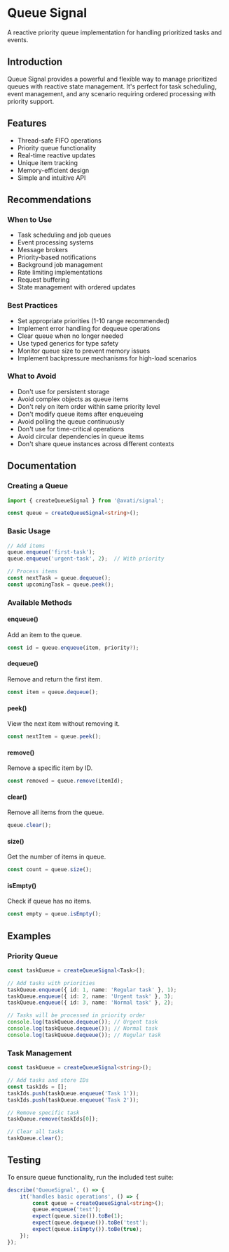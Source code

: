 # Queue Signal

A reactive priority queue implementation for handling prioritized tasks and events.

## Introduction

Queue Signal provides a powerful and flexible way to manage prioritized queues with reactive state management. It's perfect for task scheduling, event management, and any scenario requiring ordered processing with priority support.

## Features

- Thread-safe FIFO operations
- Priority queue functionality
- Real-time reactive updates
- Unique item tracking
- Memory-efficient design
- Simple and intuitive API

## Recommendations

### When to Use
- Task scheduling and job queues
- Event processing systems
- Message brokers
- Priority-based notifications
- Background job management
- Rate limiting implementations
- Request buffering
- State management with ordered updates

### Best Practices
- Set appropriate priorities (1-10 range recommended)
- Implement error handling for dequeue operations
- Clear queue when no longer needed
- Use typed generics for type safety
- Monitor queue size to prevent memory issues
- Implement backpressure mechanisms for high-load scenarios

### What to Avoid
- Don't use for persistent storage
- Avoid complex objects as queue items
- Don't rely on item order within same priority level
- Don't modify queue items after enqueueing
- Avoid polling the queue continuously
- Don't use for time-critical operations
- Avoid circular dependencies in queue items
- Don't share queue instances across different contexts

## Documentation

### Creating a Queue

```typescript
import { createQueueSignal } from '@avati/signal';

const queue = createQueueSignal<string>();
```

### Basic Usage

```typescript
// Add items
queue.enqueue('first-task');
queue.enqueue('urgent-task', 2);  // With priority

// Process items 
const nextTask = queue.dequeue();
const upcomingTask = queue.peek();
```

### Available Methods

#### enqueue()
Add an item to the queue.
```typescript
const id = queue.enqueue(item, priority?);
```

#### dequeue()
Remove and return the first item.
```typescript
const item = queue.dequeue();
```

#### peek()
View the next item without removing it.
```typescript
const nextItem = queue.peek();
```

#### remove()
Remove a specific item by ID.
```typescript
const removed = queue.remove(itemId);
```

#### clear()
Remove all items from the queue.
```typescript
queue.clear();
```

#### size()
Get the number of items in queue.
```typescript
const count = queue.size();
```

#### isEmpty()
Check if queue has no items.
```typescript
const empty = queue.isEmpty();
```

## Examples

### Priority Queue
```typescript
const taskQueue = createQueueSignal<Task>();

// Add tasks with priorities
taskQueue.enqueue({ id: 1, name: 'Regular task' }, 1);
taskQueue.enqueue({ id: 2, name: 'Urgent task' }, 3);
taskQueue.enqueue({ id: 3, name: 'Normal task' }, 2);

// Tasks will be processed in priority order
console.log(taskQueue.dequeue()); // Urgent task
console.log(taskQueue.dequeue()); // Normal task
console.log(taskQueue.dequeue()); // Regular task
```

### Task Management
```typescript
const taskQueue = createQueueSignal<string>();

// Add tasks and store IDs
const taskIds = [];
taskIds.push(taskQueue.enqueue('Task 1'));
taskIds.push(taskQueue.enqueue('Task 2'));

// Remove specific task
taskQueue.remove(taskIds[0]);

// Clear all tasks
taskQueue.clear();
```

## Testing

To ensure queue functionality, run the included test suite:

```typescript
describe('QueueSignal', () => {
    it('handles basic operations', () => {
        const queue = createQueueSignal<string>();
        queue.enqueue('test');
        expect(queue.size()).toBe(1);
        expect(queue.dequeue()).toBe('test');
        expect(queue.isEmpty()).toBe(true);
    });
});
```
